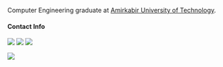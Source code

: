 Computer Engineering graduate at [Amirkabir University of Technology](https://aut.ac.ir/).<br> 


#### Contact Info 

 [![](https://img.shields.io/badge/-neginhsobhani@gmail.com-black?style=flat-circle&logo=gmail)](mailto:neginhsobhani@gmail.com)
[![](https://img.shields.io/badge/-Negin%20Hajisobhani-black?style=flat-circle&logo=linkedin)](https://www.linkedin.com/in/negin-hajisobhani-50b7131b6/)
[![](https://img.shields.io/badge/-@neginhsobhani-black?style=flat-circle&logo=telegram)](http://t.me/neginhsobhani)

 <img src="https://github-readme-stats.vercel.app/api/top-langs/?username=neginhsobhani&layout=compact&theme=dark" align="center"> 
